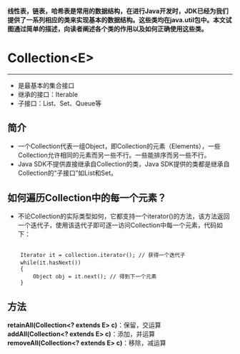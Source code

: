 
#### 线性表，链表，哈希表是常用的数据结构，在进行Java开发时，JDK已经为我们提供了一系列相应的类来实现基本的数据结构。这些类均在java.util包中。本文试图通过简单的描述，向读者阐述各个类的作用以及如何正确使用这些类。

# Collection<E\><A NAME="Collection"> </a>
***
* 是最基本的集合接口
* 继承的接口：Iterable
* 子接口：List、Set、Queue等

## 简介
* 一个Collection代表一组Object，即Collection的元素（Elements），一些Collection允许相同的元素而另一些不行。一些能排序而另一些不行。
* Java SDK不提供直接继承自Collection的类，Java SDK提供的类都是继承自Collection的“子接口”如List和Set。

## 如何遍历Collection中的每一个元素？
* 不论Collection的实际类型如何，它都支持一个iterator()的方法，该方法返回一个迭代子，使用该迭代子即可逐一访问Collection中每一个元素，代码如下：



```

	Iterator it = collection.iterator(); // 获得一个迭代子
    while(it.hasNext())　　
    {
        Object obj = it.next(); // 得到下一个元素
    }
```

## 方法

**retainAll(Collection<? extends E\> c)**：保留，交运算  
**addAll(Collection<? extends E\> c)**：添加，并运算  
**removeAll(Collection<? extends E\> c)**：移除，减运算  
